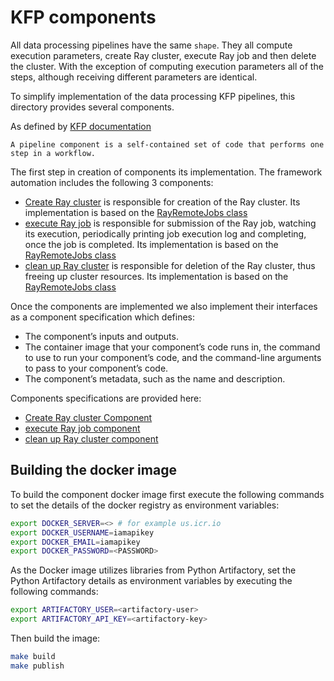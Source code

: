 # KFP components

All data processing pipelines have the same `shape`. They all compute execution parameters, create Ray cluster,
execute Ray job and then delete the cluster. With the exception of computing execution parameters all of the steps,
although receiving different parameters are identical.

To simplify implementation of the data processing KFP pipelines, this directory provides several components.

As defined by [KFP documentation](https://www.kubeflow.org/docs/components/pipelines/v1/sdk/component-development/)
````
A pipeline component is a self-contained set of code that performs one step in a workflow. 
````

The first step in creation of components its implementation. The framework automation includes the following 3 components:

* [Create Ray cluster](src/create_ray_cluster.py) is responsible for creation of the Ray cluster. Its implementation is 
  based on the [RayRemoteJobs class](../kfp_support_lib/src/kfp_support/workflow_support/README.md)
* [execute Ray job](src/execute_ray_job.py) is responsible for submission of the Ray job, watching its execution,
  periodically printing job execution log and completing, once the job is completed. Its implementation is
  based on the [RayRemoteJobs class](../kfp_support_lib/src/kfp_support/workflow_support/README.md)
* [clean up Ray cluster](src/delete_ray_cluster.py) is responsible for deletion of the Ray cluster, thus freeing
  up cluster resources. Its implementation is based on the 
  [RayRemoteJobs class](../kfp_support_lib/src/kfp_support/workflow_support/README.md)

Once the components are implemented we also implement their interfaces as a component specification which defines:

* The component’s inputs and outputs.
* The container image that your component’s code runs in, the command to use to run your component’s code, and the 
command-line arguments to pass to your component’s code.
* The component’s metadata, such as the name and description.

Components specifications are provided here:

* [Create Ray cluster Component](createRayClusterComponent.yaml)
* [execute Ray job component](executeRayJobComponent.yaml)
* [clean up Ray cluster component](deleteRayClusterComponent.yaml)

## Building the docker image

To build the component docker image first execute the following commands to
set the details of the docker registry as environment variables:

```bash
export DOCKER_SERVER=<> # for example us.icr.io 
export DOCKER_USERNAME=iamapikey
export DOCKER_EMAIL=iamapikey
export DOCKER_PASSWORD=<PASSWORD>
```

As the Docker image utilizes libraries from Python Artifactory,
set the Python Artifactory details as environment variables by executing the following commands:

```bash
export ARTIFACTORY_USER=<artifactory-user>
export ARTIFACTORY_API_KEY=<artifactory-key>
```

Then build the image:

```bash
make build
make publish
```
